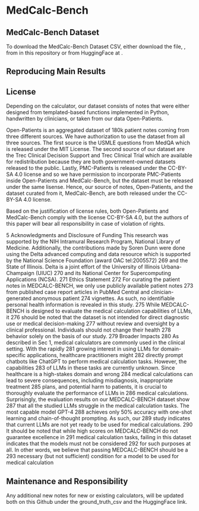 # MedCalc-Bench

## MedCalc-Bench Dataset

To download the MedCalc-Bench Dataset CSV, either download the file, , from in this repository or from HuggingFace at .



## Reproducing Main Results 






## License 

Depending on the calculator, our dataset consists of notes that were either designed from templated-based functions implemented in Python, handwritten by clinicians, or taken from our data Open-Patients. 

Open-Patients is an aggregated dataset of 180k patient notes coming from three different sources. We have authorization to use the dataset from all three sources. The first source is the USMLE questions from MedQA which is released under the MIT License. 
The second source of our dataset are the Trec Clinical Decision Support and Trec Clinical Trial which are available for redistribution because they are both government-owned datasets released to the public. Lastly, PMC-Patients is released under the CC-BY-SA 4.0 license and so we have permission to incorporate PMC-Patients inside Open-Patients and MedCalc-Bench, but the dataset must be released under the same lisense. Hence, our source of notes, Open-Patients, and the dataset curated from it, MedCalc-Bench, are both released under the CC-BY-SA 4.0 license. 

Based on the justification of license rules, both Open-Patients and MedCalc-Bench comply with the license CC-BY-SA 4.0, but the authors of this paper will bear all responsibility in case of violation of rights. 


5 Acknowledgments and Disclosure of Funding
This research was supported by the NIH Intramural Research Program, National Library of Medicine. Additionally, the contributions made by Soren Dunn were done using the Delta advanced computing and data resource which is supported by the National Science Foundation (award OAC tel:2005572)
269 and the State of Illinois. Delta is a joint effort of the University of Illinois Urbana-Champaign (UIUC)
270 and its National Center for Supercomputing Applications (NCSA).
271 Ethics Statement
272 For curating the patient notes in MEDCALC-BENCH, we only use publicly available patient notes
273 from published case report articles in PubMed Central and clinician-generated anonymous patient
274 vignettes. As such, no identifiable personal health information is revealed in this study.
275 While MEDCALC-BENCH is designed to evaluate the medical calculation capabilities of LLMs, it
276 should be noted that the dataset is not intended for direct diagnostic use or medical decision-making
277 without review and oversight by a clinical professional. Individuals should not change their health
278 behavior solely on the basis of our study.
279 Broader Impacts
280 As described in Sec 1, medical calculators are commonly used in the clinical setting. With the rapidly
281 growing interest in using LLMs for domain-specific applications, healthcare practitioners might
282 directly prompt chatbots like ChatGPT to perform medical calculation tasks. However, the capabilities
283 of LLMs in these tasks are currently unknown. Since healthcare is a high-stakes domain and wrong
284 medical calculations can lead to severe consequences, including misdiagnosis, inappropriate treatment
285 plans, and potential harm to patients, it is crucial to thoroughly evaluate the performance of LLMs in
286 medical calculations. Surprisingly, the evaluation results on our MEDCALC-BENCH dataset show
287 that all the studied LLMs struggle in the medical calculation tasks. The most capable model GPT-4
288 achieves only 50% accuracy with one-shot learning and chain-of-thought prompting. As such, our
289 study indicates that current LLMs are not yet ready to be used for medical calculations.
290 It should be noted that while high scores on MEDCALC-BENCH do not guarantee excellence in
291 medical calculation tasks, failing in this dataset indicates that the models must not be considered
292 for such purposes at all. In other words, we believe that passing MEDCALC-BENCH should be a
293 necessary (but not sufficient) condition for a model to be used for medical calculation

## Maintenance and Responsibility 

Any additional new notes for new or existing calculators, will be updated both on this Github under the ground_truth_csv and the HuggingFace link. 
